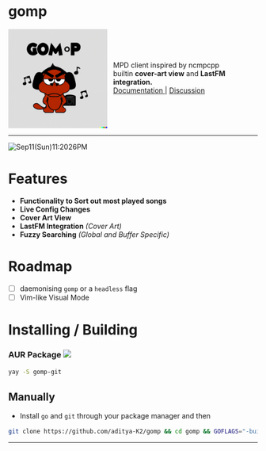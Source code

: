 # gomp

<div class="top">
    <style>
        .info {
            display: flex;
            flex-direction: row;
            align-items: center;
        }
        .links{
            padding: 4px;
            padding-top: 0px;
            padding-left: 12px;
        }
        .top {
            display: flex;
            justify-content: center;
        }
    </style>
    <div class="info">
        <img src="docs/assets/logo.png" alt="mascot" width="200" class="mascot"/>
        <div class="links">
            MPD client inspired by ncmpcpp <br>
            builtin <b>cover-art view</b> and <b>LastFM integration.</b> <br>
            <a href="https://aditya-K2.github.io/gomp/"> Documentation </a> |
            <a href="https://github.com/aditya-K2/gomp/discussions">Discussion</a>
        </div>
    </div>
</div>

----

![Sep11(Sun)11:2026PM](https://user-images.githubusercontent.com/51816057/189541853-282716f1-0515-4ee6-a19a-4989b9de5daf.png)

# Features

- **Functionality to Sort out most played songs**
- **Live Config Changes**
- **Cover Art View**
- **LastFM Integration** *(Cover Art)*
- **Fuzzy Searching** *(Global and Buffer Specific)*

# Roadmap

- [ ] daemonising `gomp` or a `headless` flag
- [ ] Vim-like Visual Mode

# Installing / Building

### AUR Package [<img src="https://img.shields.io/aur/version/gomp-git">](https://aur.archlinux.org/packages/gomp-git/)

```bash
yay -S gomp-git
```

## Manually

- Install `go` and `git` through your package manager and then

```bash
git clone https://github.com/aditya-K2/gomp && cd gomp && GOFLAGS="-buildmode=pie -trimpath -mod=readonly -modcacherw" go build && sudo install -D gomp -t "/usr/bin/"
```
---
